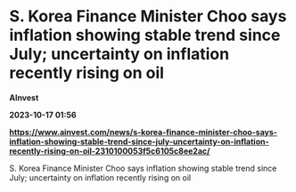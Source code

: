 # S. Korea Finance Minister Choo says inflation showing stable trend since July; uncertainty on inflation recently rising on oil
**AInvest**

**2023-10-17 01:56**

**https://www.ainvest.com/news/s-korea-finance-minister-choo-says-inflation-showing-stable-trend-since-july-uncertainty-on-inflation-recently-rising-on-oil-2310100053f5c6105c8ee2ac/**

S. Korea Finance Minister Choo says inflation showing stable trend since July; uncertainty on inflation recently rising on oil